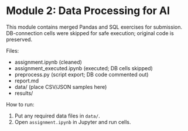 # Module 2: Data Processing for AI

This module contains merged Pandas and SQL exercises for submission. DB-connection cells were skipped for safe execution; original code is preserved.

Files:
- assignment.ipynb (cleaned)
- assignment_executed.ipynb (executed; DB cells skipped)
- preprocess.py (script export; DB code commented out)
- report.md
- data/ (place CSV/JSON samples here)
- results/

How to run:
1. Put any required data files in `data/`.
2. Open `assignment.ipynb` in Jupyter and run cells.
